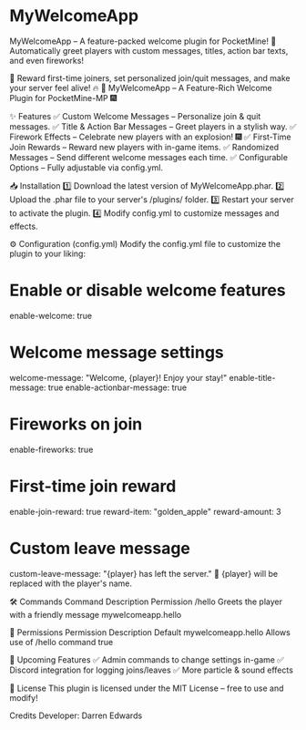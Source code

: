 # MyWelcomeApp
MyWelcomeApp – A feature-packed welcome plugin for PocketMine! 🎉 Automatically greet players with custom messages, titles, action bar texts, and even fireworks! 

🚀 Reward first-time joiners, set personalized join/quit messages, and make your server feel alive! 🔥
📌 MyWelcomeApp – A Feature-Rich Welcome Plugin for PocketMine-MP 🎆

✨ Features
✅ Custom Welcome Messages – Personalize join & quit messages.
✅ Title & Action Bar Messages – Greet players in a stylish way.
✅ Firework Effects – Celebrate new players with an explosion! 🎆
✅ First-Time Join Rewards – Reward new players with in-game items.
✅ Randomized Messages – Send different welcome messages each time.
✅ Configurable Options – Fully adjustable via config.yml.

📥 Installation
1️⃣ Download the latest version of MyWelcomeApp.phar.
2️⃣ Upload the .phar file to your server's /plugins/ folder.
3️⃣ Restart your server to activate the plugin.
4️⃣ Modify config.yml to customize messages and effects.

⚙️ Configuration (config.yml)
Modify the config.yml file to customize the plugin to your liking:

# Enable or disable welcome features
enable-welcome: true

# Welcome message settings
welcome-message: "Welcome, {player}! Enjoy your stay!"
enable-title-message: true
enable-actionbar-message: true

# Fireworks on join
enable-fireworks: true

# First-time join reward
enable-join-reward: true
reward-item: "golden_apple"
reward-amount: 3

# Custom leave message
custom-leave-message: "{player} has left the server."
🔹 {player} will be replaced with the player's name.

🛠 Commands
Command	Description	Permission
/hello	Greets the player with a friendly message	mywelcomeapp.hello

🔑 Permissions
Permission	Description	Default
mywelcomeapp.hello	Allows use of /hello command	true

📌 Upcoming Features
✅ Admin commands to change settings in-game
✅ Discord integration for logging joins/leaves
✅ More particle & sound effects

📜 License
This plugin is licensed under the MIT License – free to use and modify!

Credits
Developer: Darren Edwards
